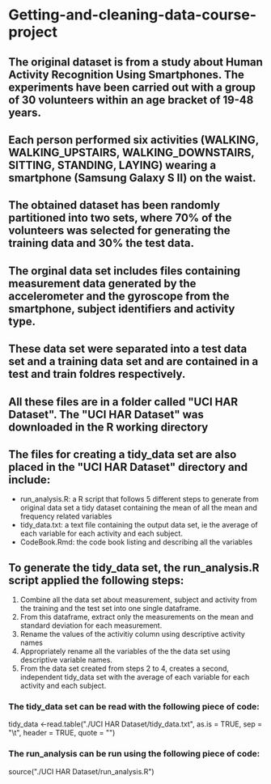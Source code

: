 # Getting-and-cleaning-data-course-project
## The original dataset is from a study about Human Activity Recognition Using Smartphones. The experiments have been carried out with a group of 30 volunteers within an age bracket of 19-48 years. 
## Each person performed six activities (WALKING, WALKING_UPSTAIRS, WALKING_DOWNSTAIRS, SITTING, STANDING, LAYING) wearing a smartphone (Samsung Galaxy S II) on the waist.
## The obtained dataset has been randomly partitioned into two sets, where 70% of the volunteers was selected for generating the training data and 30% the test data. 
## The orginal data set includes files containing measurement data generated by the accelerometer and the gyroscope from the smartphone, subject identifiers and activity type. 
## These data set were separated into a test data set and a training data set and are contained in a test and train foldres respectively. 
## All these files are in a folder called "UCI HAR Dataset". The "UCI HAR Dataset" was downloaded in the R working directory 

## The files for creating a tidy_data set are also placed in the "UCI HAR Dataset" directory and include: 
- run_analysis.R:  a R script that follows 5 different steps to generate from original data set a tidy dataset containing the mean of all the mean and frequency related variables 
- tidy_data.txt: a text file containing the output data set, ie the average of each variable for each activity and each subject.
- CodeBook.Rmd: the code book listing and describing all the variables

## To generate the tidy_data set, the run_analysis.R script applied the following steps:
 1. Combine all the data set about measurement, subject and activity from the training and the test set into one single dataframe.
 2. From this dataframe, extract only the measurements on the mean and standard deviation for each measurement. 
 3. Rename the values of the activitiy column using descriptive activity names  
 4. Appropriately rename all the variables of the the data set using descriptive variable names. 
 5. From the data set created from steps 2 to 4, creates a second, independent tidy_data set with the average of each variable for each activity and each subject. 

### The tidy_data set can be read with the following piece of code:
tidy_data <-read.table("./UCI HAR Dataset/tidy_data.txt", as.is = TRUE, sep = "\t", header = TRUE, quote = "")

### The run_analysis can be run using the following piece of code:
source("./UCI HAR Dataset/run_analysis.R")
